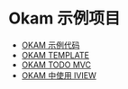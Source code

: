 # Okam 示例项目

* [OKAM 示例代码](https://github.com/awesome-okam/okam-examples)
* [OKAM TEMPLATE](https://github.com/awesome-okam/okam-template)
* [OKAM TODO MVC](https://github.com/awesome-okam/okam-todo)
* [OKAM 中使用 IVIEW](https://github.com/awesome-okam/okam-iview-example)
